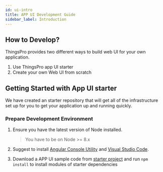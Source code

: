 ```yaml
---
id: ui-intro
title: APP UI Development Guide
sidebar_label: Introduction
---
```


## How to Develop?

ThingsPro provides two different ways to build web UI for your own application.

1. Use ThingsPro app UI starter
2. Create your own Web UI from scratch

## Getting Started with App UI starter

We have created an starter repository that will get all of the infrastructure set up for you to get your application up and running quickly.

### Prepare Development Environment

1. Ensure you have the latest version of Node installed.

   > You have to be on Node >= 8.x

2. Suggest to install [Angular Console Utility](https://angularconsole.com/#download) and [Visual Studio Code](https://code.visualstudio.com).
3. Download a APP UI sample code from [starter project](https://github.com/MOXA-ISD/app-ui-starter/archive/master.zip) and run `npm install` to install modules of starter dependencies

